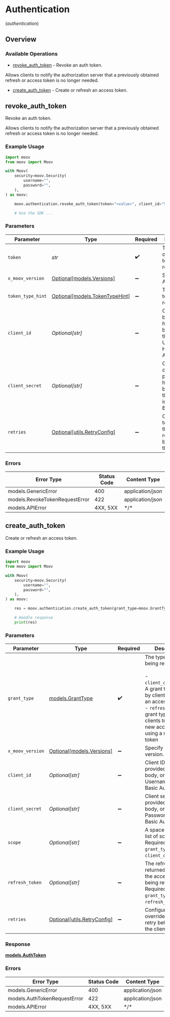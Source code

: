 # Authentication
(*authentication*)

## Overview

### Available Operations

* [revoke_auth_token](#revoke_auth_token) - Revoke an auth token.

Allows clients to notify the authorization server that a previously obtained refresh or access token is no longer needed.
* [create_auth_token](#create_auth_token) - Create or refresh an access token.

## revoke_auth_token

Revoke an auth token.

Allows clients to notify the authorization server that a previously obtained refresh or access token is no longer needed.

### Example Usage

```python
import moov
from moov import Moov

with Moov(
    security=moov.Security(
        username="",
        password="",
    ),
) as moov:

    moov.authentication.revoke_auth_token(token="<value>", client_id="5clTR_MdVrrkgxw2", client_secret="dNC-hg7sVm22jc3g_Eogtyu0_1Mqh_4-")

    # Use the SDK ...

```

### Parameters

| Parameter                                                                              | Type                                                                                   | Required                                                                               | Description                                                                            | Example                                                                                |
| -------------------------------------------------------------------------------------- | -------------------------------------------------------------------------------------- | -------------------------------------------------------------------------------------- | -------------------------------------------------------------------------------------- | -------------------------------------------------------------------------------------- |
| `token`                                                                                | *str*                                                                                  | :heavy_check_mark:                                                                     | The access or refresh token to revoke.                                                 |                                                                                        |
| `x_moov_version`                                                                       | [Optional[models.Versions]](../../models/versions.md)                                  | :heavy_minus_sign:                                                                     | Specify an API version.                                                                |                                                                                        |
| `token_type_hint`                                                                      | [Optional[models.TokenTypeHint]](../../models/tokentypehint.md)                        | :heavy_minus_sign:                                                                     | The type of token being revoked.                                                       |                                                                                        |
| `client_id`                                                                            | *Optional[str]*                                                                        | :heavy_minus_sign:                                                                     | Client ID can be provided here in the body, or as the Username in HTTP Basic Auth.     | 5clTR_MdVrrkgxw2                                                                       |
| `client_secret`                                                                        | *Optional[str]*                                                                        | :heavy_minus_sign:                                                                     | Client secret can be provided here in the body, or as the Password in HTTP Basic Auth. | dNC-hg7sVm22jc3g_Eogtyu0_1Mqh_4-                                                       |
| `retries`                                                                              | [Optional[utils.RetryConfig]](../../models/utils/retryconfig.md)                       | :heavy_minus_sign:                                                                     | Configuration to override the default retry behavior of the client.                    |                                                                                        |

### Errors

| Error Type                     | Status Code                    | Content Type                   |
| ------------------------------ | ------------------------------ | ------------------------------ |
| models.GenericError            | 400                            | application/json               |
| models.RevokeTokenRequestError | 422                            | application/json               |
| models.APIError                | 4XX, 5XX                       | \*/\*                          |

## create_auth_token

Create or refresh an access token.

### Example Usage

```python
import moov
from moov import Moov

with Moov(
    security=moov.Security(
        username="",
        password="",
    ),
) as moov:

    res = moov.authentication.create_auth_token(grant_type=moov.GrantType.REFRESH_TOKEN, client_id="5clTR_MdVrrkgxw2", client_secret="dNC-hg7sVm22jc3g_Eogtyu0_1Mqh_4-", scope="/accounts.read /accounts.write", refresh_token="eyJhbGc0eSI6TQSIsImN0kpXVCIsImtp6IkpXVsImtpZC0a...")

    # Handle response
    print(res)

```

### Parameters

| Parameter                                                                                                                                                                                                                 | Type                                                                                                                                                                                                                      | Required                                                                                                                                                                                                                  | Description                                                                                                                                                                                                               | Example                                                                                                                                                                                                                   |
| ------------------------------------------------------------------------------------------------------------------------------------------------------------------------------------------------------------------------- | ------------------------------------------------------------------------------------------------------------------------------------------------------------------------------------------------------------------------- | ------------------------------------------------------------------------------------------------------------------------------------------------------------------------------------------------------------------------- | ------------------------------------------------------------------------------------------------------------------------------------------------------------------------------------------------------------------------- | ------------------------------------------------------------------------------------------------------------------------------------------------------------------------------------------------------------------------- |
| `grant_type`                                                                                                                                                                                                              | [models.GrantType](../../models/granttype.md)                                                                                                                                                                             | :heavy_check_mark:                                                                                                                                                                                                        | The type of grant being requested.<br/><br/>  - `client_credentials`: A grant type used by clients to obtain an access token<br/>  - `refresh_token`: A grant type used by clients to obtain a new access token using a refresh token |                                                                                                                                                                                                                           |
| `x_moov_version`                                                                                                                                                                                                          | [Optional[models.Versions]](../../models/versions.md)                                                                                                                                                                     | :heavy_minus_sign:                                                                                                                                                                                                        | Specify an API version.                                                                                                                                                                                                   |                                                                                                                                                                                                                           |
| `client_id`                                                                                                                                                                                                               | *Optional[str]*                                                                                                                                                                                                           | :heavy_minus_sign:                                                                                                                                                                                                        | Client ID can be provided here in the body, or as the Username in HTTP Basic Auth.                                                                                                                                        | 5clTR_MdVrrkgxw2                                                                                                                                                                                                          |
| `client_secret`                                                                                                                                                                                                           | *Optional[str]*                                                                                                                                                                                                           | :heavy_minus_sign:                                                                                                                                                                                                        | Client secret can be provided here in the body, or as the Password in HTTP Basic Auth.                                                                                                                                    | dNC-hg7sVm22jc3g_Eogtyu0_1Mqh_4-                                                                                                                                                                                          |
| `scope`                                                                                                                                                                                                                   | *Optional[str]*                                                                                                                                                                                                           | :heavy_minus_sign:                                                                                                                                                                                                        | A space delimited list of scopes. Required when `grant_type` is `client_credentials`.                                                                                                                                     | /accounts.read /accounts.write                                                                                                                                                                                            |
| `refresh_token`                                                                                                                                                                                                           | *Optional[str]*                                                                                                                                                                                                           | :heavy_minus_sign:                                                                                                                                                                                                        | The refresh_token returned alongside the access token being refreshed. Required when `grant_type` is `refresh_token`.                                                                                                     | eyJhbGc0eSI6TQSIsImN0kpXVCIsImtp6IkpXVsImtpZC0a...                                                                                                                                                                        |
| `retries`                                                                                                                                                                                                                 | [Optional[utils.RetryConfig]](../../models/utils/retryconfig.md)                                                                                                                                                          | :heavy_minus_sign:                                                                                                                                                                                                        | Configuration to override the default retry behavior of the client.                                                                                                                                                       |                                                                                                                                                                                                                           |

### Response

**[models.AuthToken](../../models/authtoken.md)**

### Errors

| Error Type                   | Status Code                  | Content Type                 |
| ---------------------------- | ---------------------------- | ---------------------------- |
| models.GenericError          | 400                          | application/json             |
| models.AuthTokenRequestError | 422                          | application/json             |
| models.APIError              | 4XX, 5XX                     | \*/\*                        |